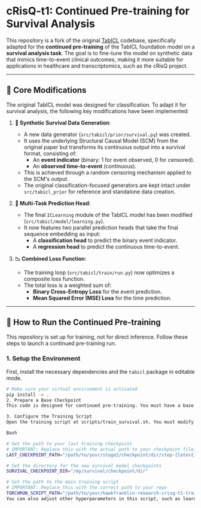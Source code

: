 # cRisQ-t1: Continued Pre-training for Survival Analysis

This repository is a fork of the original [TabICL](https://github.com/soda-inria/tabicl) codebase, specifically adapted for the **continued pre-training** of the TabICL foundation model on a **survival analysis task**. The goal is to fine-tune the model on synthetic data that mimics time-to-event clinical outcomes, making it more suitable for applications in healthcare and transcriptomics, such as the cRisQ project.

---

## 🎯 Core Modifications

The original TabICL model was designed for classification. To adapt it for survival analysis, the following key modifications have been implemented:

1.  **🧬 Synthetic Survival Data Generation**:
    * A new data generator (`src/tabicl/prior/survival.py`) was created.
    * It uses the underlying Structural Causal Model (SCM) from the original paper but transforms its continuous output into a survival format, consisting of:
        * An **event indicator** (binary: 1 for event observed, 0 for censored).
        * An **observed time-to-event** (continuous).
    * This is achieved through a random censoring mechanism applied to the SCM's output.
    * The original classification-focused generators are kept intact under `src/tabicl_prior` for reference and standalone data creation.

2.  **🧠 Multi-Task Prediction Head**:
    * The final `ICLearning` module of the TabICL model has been modified (`src/tabicl/model/learning.py`).
    * It now features two parallel prediction heads that take the final sequence embedding as input:
        * A **classification head** to predict the binary event indicator.
        * A **regression head** to predict the continuous time-to-event.

3.  **📉 Combined Loss Function**:
    * The training loop (`src/tabicl/train/run.py`) now optimizes a composite loss function.
    * The total loss is a weighted sum of:
        * **Binary Cross-Entropy Loss** for the event prediction.
        * **Mean Squared Error (MSE) Loss** for the time prediction.

---

## 🚀 How to Run the Continued Pre-training

This repository is set up for training, not for direct inference. Follow these steps to launch a continued pre-training run.

### 1. Setup the Environment

First, install the necessary dependencies and the `tabicl` package in editable mode.

```bash
# Make sure your virtual environment is activated
pip install -e .
2. Prepare a Base Checkpoint
This code is designed for continued pre-training. You must have a base model checkpoint from which to start. This is typically a checkpoint from Stage 1 or Stage 2 of the original TabICL training curriculum.

3. Configure the Training Script
Open the training script at scripts/train_survival.sh. You must modify the following paths at the top of the file:

Bash

# Set the path to your last training checkpoint
# IMPORTANT: Replace this with the actual path to your checkpoint file.
LAST_CHECKPOINT_PATH="/path/to/your/stage2/checkpoint/dir/step-{latest}.ckpt"

# Set the directory for the new survival model checkpoints
SURVIVAL_CHECKPOINT_DIR="/my/survival/checkpoint/dir"

# Set the path to the main training script
# IMPORTANT: Replace this with the correct path to your repo
TORCHRUN_SCRIPT_PATH="/path/to/your/hawkfranklin-research-crisq-t1-training/src/tabicl/train/run.py"
You can also adjust other hyperparameters in this script, such as learning rate (--lr), batch size (--batch_size), and total steps (--max_steps).
